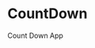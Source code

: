 # CountDown
 Count Down App
     
          
                                                    
                                                           
                                           
                        
               
    
    
    
 

